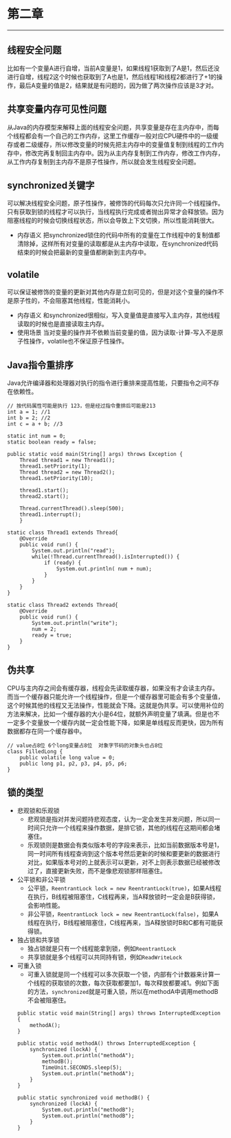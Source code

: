 # 第二章
---

## 线程安全问题
比如有一个变量A进行自增，当前A变量是1，如果线程1获取到了A是1，然后还没进行自增，线程2这个时候也获取到了A也是1，然后线程1和线程2都进行了+1的操作，最后A变量的值是2，结果就是有问题的，因为做了两次操作应该是3才对。

## 共享变量内存可见性问题
从Java的内存模型来解释上面的线程安全问题，共享变量是存在主内存中，而每个线程都会有一个自己的工作内存，这里工作缓存一般对应CPU硬件中的一级缓存或者二级缓存，所以修改变量的时候先把主内存中的变量值复制到线程的工作内存中，修改完再复制回主内存中。因为从主内存复制到工作内存，修改工作内存，从工作内存复制到主内存不是原子性操作，所以就会发生线程安全问题。

## synchronized关键字
可以解决线程安全问题，原子性操作，被修饰的代码每次只允许同一个线程操作。只有获取到锁的线程才可以执行，当线程执行完成或者抛出异常才会释放锁。因为阻塞线程的时候会切换线程状态，所以会导致上下文切换，所以性能消耗很大。
- 内存语义
  把synchronized锁住的代码中所有的变量在工作线程中的复制值都清除掉，这样所有对变量的读取都是从主内存中读取，在synchronized代码结束的时候会把最新的变量值都刷新到主内存中。

## volatile
可以保证被修饰的变量的更新对其他内存是立刻可见的，但是对这个变量的操作不是原子性的，不会阻塞其他线程，性能消耗小。
- 内存语义
  和synchronized很相似，写入变量值是直接写入主内存，其他线程读取的时候也是直接读取主内存。
- 使用场景
  当对变量的操作并不依赖当前变量的值，因为读取-计算-写入不是原子性操作，volatile也不保证原子性操作。
  
## Java指令重排序
Java允许编译器和处理器对执行的指令进行重排来提高性能，只要指令之间不存在依赖性。
```
// 按代码属性可能是执行 123，但是经过指令重排后可能是213
int a = 1; //1
int b = 2; //2
int c = a + b; //3
```
```
static int num = 0;
static boolean ready = false;
	
public static void main(String[] args) throws Exception {
	Thread thread1 = new Thread1();
	thread1.setPriority(1);
	Thread thread2 = new Thread2();
	thread1.setPriority(10);
		
	thread1.start();
	thread2.start();
		
	Thread.currentThread().sleep(500);
	thread1.interrupt();
	}
	
static class Thread1 extends Thread{
	@Override
	public void run() {
		System.out.println("read");
		while(!Thread.currentThread().isInterrupted()) {
			if (ready) {
				System.out.println( num + num);
			}
		}
	}
}

static class Thread2 extends Thread{
	@Override
	public void run() {
		System.out.println("write");
		num = 2;
		ready = true;
	}
}
```

## 伪共享
CPU与主内存之间会有缓存器，线程会先读取缓存器，如果没有才会读主内存。而当一个缓存器只能允许一个线程操作，但是一个缓存器里可能会有多个变量值，这个时候其他的线程又无法操作，性能就会下降。这就是伪共享。可以使用补位的方法来解决，比如一个缓存器的大小是64位，就额外声明变量了填满。但是也不一定多个变量放一个缓存内就一定会性能下降，如果是单线程反而更快，因为所有数据都存在同一个缓存器中。
```
// value占8位 6个long变量占8位  对象字节码的对象头也占8位
class FilledLong {
	public volatile long value = 0;
	public long p1, p2, p3, p4, p5, p6;
}
```

## 锁的类型
- 悲观锁和乐观锁
  - 悲观锁是指对并发问题持悲观态度，认为一定会发生并发问题，所以同一时间只允许一个线程来操作数据，是排它锁，其他的线程在这期间都会堵塞住。
  - 乐观锁则是数据会有类似版本号的字段来表示，比如当前数据版本号是1，同一时间所有线程查询到这个版本号然后更新的时候和要更新的数据进行对比，如果版本号对的上就表示可以更新，对不上则表示数据已经被修改过了，直接更新失败，而不是像悲观锁那样阻塞住。
- 公平锁和非公平锁
  - 公平锁，```ReentrantLock lock = new ReentrantLock(true)```，如果A线程在执行，B线程被阻塞住，C线程再来，当A释放锁时一定会是B获得锁，会影响性能。
  - 非公平锁，```ReentrantLock lock = new ReentrantLock(false)```，如果A线程在执行，B线程被阻塞住，C线程再来，当A释放锁时B和C都有可能获得锁。
- 独占锁和共享锁
  - 独占锁就是只有一个线程能拿到锁，例如```ReentrantLock```
  - 共享锁就是多个线程可以共同持有锁，例如```ReadWriteLock```
- 可重入锁
  - 可重入锁就是同一个线程可以多次获取一个锁，内部有个计数器来计算一个线程的获取锁的次数，每次获取都要加1，每次释放都要减1。例如下面的方法，```synchronized```就是可重入锁，所以在methodA中调用methodB不会被阻塞住。
  ```	
  public static void main(String[] args) throws InterruptedException {
	  methodA();
  }

  public static void methodA() throws InterruptedException {
	  synchronized (lockA) {
		  System.out.println("methodA");
		  methodB();
		  TimeUnit.SECONDS.sleep(5);
	      System.out.println("methodA");
	  }
  }

  public static synchronized void methodB() {
	  synchronized (lockA) {
		  System.out.println("methodB");
		  System.out.println("methodB");
	  }
  }
  ```